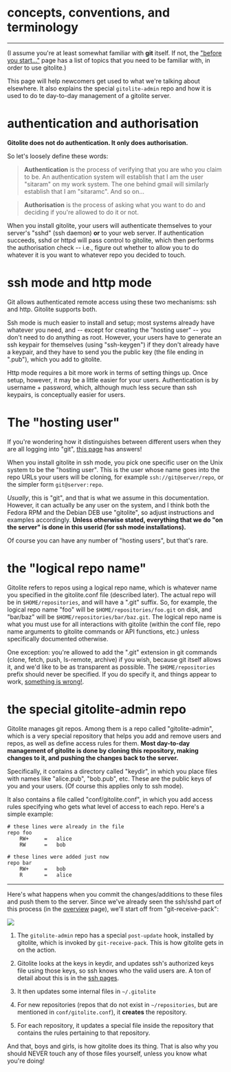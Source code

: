 # concepts, conventions, and terminology

----

<span class="box-r">(I assume you're at least somewhat familiar with **git**
itself.  If not, the ["before you start..."][req] page has a list of topics
that you need to be familiar with, in order to use gitolite.)</span>

[req]: install#before-you-start-pre-requisites

This page will help newcomers get used to what we're talking about elsewhere.
It also explains the special `gitolite-admin` repo and how it is used to do te
day-to-day management of a gitolite server.

# authentication and authorisation

<span class="red">**Gitolite does not do authentication.  It only does
authorisation.**</span>

So let's loosely define these words:

>   **Authentication** is the process of verifying that you are who you claim
>   to be.  An authentication system will establish that I am the user
>   "sitaram" on my work system.  The one behind gmail will similarly
>   establish that I am "sitaramc".  And so on...

>   **Authorisation** is the process of asking what you want to do and
>   deciding if you're allowed to do it or not.

When you install gitolite, your users will authenticate themselves to your
server's "sshd" (ssh daemon) **or** to your web server.  If authentication
succeeds, sshd or httpd will pass control to gitolite, which then performs the
authorisation check -- i.e., figure out whether to allow you to do whatever it
is you want to whatever repo you decided to touch.

# ssh mode and http mode

Git allows authenticated remote access using these two mechanisms: ssh and
http.  Gitolite supports both.

Ssh mode is much easier to install and setup; most systems already have
whatever you need, and -- except for creating the "hosting user" -- you don't
need to do anything as root.  However, your users have to generate an ssh
keypair for themselves (using "ssh-keygen") if they don't already have a
keypair, and they have to send you the public key (the file ending in ".pub"),
which you add to gitolite.

Http mode requires a bit more work in terms of setting things up.  Once setup,
however, it may be a little easier for your users.  Authentication is by
username + password, which, although much less secure than ssh keypairs, is
conceptually easier for users.

# The "hosting user"

<span class="box-r">If you're wondering how it distinguishes between different
users when they are all logging into "git", [this page](glssh) has answers!</span>

When you install gitolite in ssh mode, you pick one specific user on the Unix
system to be the "hosting user".  This is the user whose name goes into the
repo URLs your users will be cloning, for example `ssh://git@server/repo`, or
the simpler form `git@server:repo`.

*Usually*, this is "git", and that is what we assume in this documentation.
However, it can actually be any user on the system, and I think both the
Fedora RPM and the Debian DEB use "gitolite", so adjust instructions and
examples accordingly.  **Unless otherwise stated, everything that we do "on
the server" is done in this userid (for ssh mode installations).**

Of course you can have any number of "hosting users", but that's rare.

# the "logical repo name"

Gitolite refers to repos using a logical repo name, which is whatever name you
specified in the gitolite.conf file (described later).  The actual repo will
be in `$HOME/repositories`, and will have a ".git" suffix.  So, for example,
the logical repo name "foo" will be `$HOME/repositories/foo.git` on disk, and
"bar/baz" will be `$HOME/repositories/bar/baz.git`.  The logical repo name is
what you must use for all interactions with gitolite (within the conf file,
repo name arguments to gitolite commands or API functions, etc.) unless
specifically documented otherwise.

One exception: you're allowed to add the ".git" extension in git commands
(clone, fetch, push, ls-remote, archive) if you wish, because git itself
allows it, and we'd like to be as transparent as possible.  The
`$HOME/repositories` prefix should never be specified.  If you do specify it,
and things appear to work, [something is wrong!][ybpfail].

[ybpfail]: sts/#appendix-5-why-bypassing-gitolite-causes-a-problem

# the special gitolite-admin repo

Gitolite manages git repos.  Among them is a repo called "gitolite-admin",
which is a very special repository that helps you add and remove users and
repos, as well as define access rules for them. **Most day-to-day management
of gitolite is done by cloning this repository, making changes to it, and
pushing the changes back to the server.**

Specifically, it contains a directory called "keydir", in which you place
files with names like "alice.pub", "bob.pub", etc.  These are the public keys
of you and your users.  (Of course this applies only to ssh mode).

It also contains a file called "conf/gitolite.conf", in which you add access
rules specifying who gets what level of access to each repo.  Here's a simple
example:

```gitolite
# these lines were already in the file
repo foo
    RW+     =   alice
    RW      =   bob

# these lines were added just now
repo bar
    RW+     =   bob
    R       =   alice
```

----

Here's what happens when you commit the changes/additions to these files and
push them to the server.  Since we've already seen the ssh/sshd part of this
process (in the [overview](overview.mkd) page), we'll start off from
"git-receive-pack":

![](ct02.png)

1.  The `gitolite-admin` repo has a special `post-update` hook, installed by
    gitolite, which is invoked by `git-receive-pack`.  This is how gitolite gets
    in on the action.

2.  Gitolite looks at the keys in keydir, and updates ssh's authorized keys
    file using those keys, so ssh knows who the valid users are.  A ton of
    detail about this is in the [ssh pages](ssh).

3.  It then updates some internal files in `~/.gitolite`

4.  For new repositories (repos that do not exist in `~/repositories`, but are
    mentioned in `conf/gitolite.conf`), it **creates** the repository.

5.  For each repository, it updates a special file inside the repository that
    contains the rules pertaining to that repository.

And that, boys and girls, is how gitolite does its thing.  That is also why
you should NEVER touch any of those files yourself, unless you know what
you're doing!

